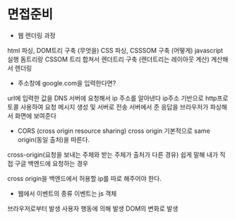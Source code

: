 # 면접준비


- 웹 렌더링 과정

html 파싱, DOM트리 구축  (무엇을)
CSS 파싱, CSSSOM 구축  (어떻게)
javascript 실행
돔트리랑 CSSOM 트리 합쳐서 렌더트리 구축
(렌더트리는 레이아웃 계산)
계산해서 렌더링


- 주소창에 google.com을 입력한다면?

url에 입력한 값을 DNS 서버에 요청해서 ip 주소를 알아낸다
ip주소 기반으로 http프로토콜 사용하여 요청 메시지 생성 및 서버로 전송
서버에서 준 응답을 브라우저가 파싱해서 화면에 보여준다


- CORS (cross origin resource sharing)
cross origin
기본적으로 same origin(동일 출처)을 따른다.

cross-origin(요청을 보내는 주체와 받는 주체가 출처가 다른 경유)
쉽게 말해 내가 직접 구글 백엔드에 요청하는 경우

cross origin을 백엔드에서 허용할 ip를 따로 해주어야 한다.


- 웹에서 이벤트의 종류
이벤트는 js 객체

브라우저로부터 발생
사용자 행동에 의해  발생
DOM의 변화로 발생
